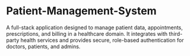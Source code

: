 # Patient-Management-System
A full-stack application designed to manage patient data, appointments, prescriptions, and billing in a healthcare domain. It integrates with third-party health services and provides secure, role-based authentication for doctors, patients, and admins.
